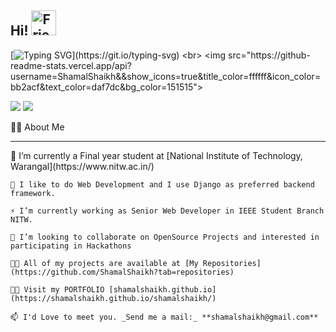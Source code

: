 ## Hi! <img src="https://raw.githubusercontent.com/MartinHeinz/MartinHeinz/master/wave.gif" alt="Friends" width="40" height="40"> 
[![Typing SVG](https://readme-typing-svg.herokuapp.com/?lines=I+am+Shamal+Shaikh;Let's+create+!)](https://git.io/typing-svg)
<br>
<img src="https://github-readme-stats.vercel.app/api?username=ShamalShaikh&&show_icons=true&title_color=ffffff&icon_color=bb2acf&text_color=daf7dc&bg_color=151515">

<img src="https://visitor-badge.glitch.me/badge?page_id=ShamalShaikh.shamalshaikh">

<img src="https://thumbs.gfycat.com/DefiantLividElephantseal-max-1mb.gif">


🙋‍♂️ About Me
<hr>
    🔭 I’m currently a Final year student at [National Institute of Technology, Warangal](https://www.nitw.ac.in/)

    🌱 I like to do Web Development and I use Django as preferred backend framework.

    ⚡ I’m currently working as Senior Web Developer in IEEE Student Branch NITW.

    👯 I’m looking to collaborate on OpenSource Projects and interested in participating in Hackathons

    👨‍💻 All of my projects are available at [My Repositories](https://github.com/ShamalShaikh?tab=repositories)

    👨‍💻 Visit my PORTFOLIO [shamalshaikh.github.io](https://shamalshaikh.github.io/shamalshaikh/)

    📫 I'd Love to meet you. _Send me a mail:_ **shamalshaikh@gmail.com**



